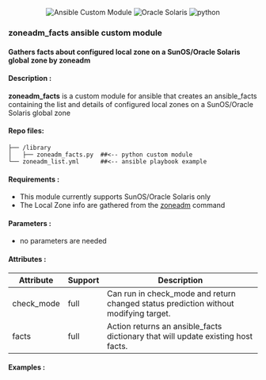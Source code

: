 <div align="center">

![Ansible Custom Module][ansible-shield]
![Oracle Solaris][solaris-shield]
![python][python-shield]

</div>


### zoneadm_facts ansible custom module
#### Gathers facts about configured local zone on a SunOS/Oracle Solaris global zone by zoneadm

#### Description :

<b>zoneadm_facts</b> is a custom module for ansible that creates an ansible_facts containing the list and details of configured local zones on a SunOS/Oracle Solaris global zone

#### Repo files:

```
├── /library                
│   ├── zoneadm_facts.py  ##<-- python custom module
└── zoneadm_list.yml      ##<-- ansible playbook example
```

#### Requirements :

*  This module currently supports SunOS/Oracle Solaris only
*  The Local Zone info are gathered from the [zoneadm] command

#### Parameters :

*  no parameters are needed

#### Attributes :

|Attribute |Support|Description                                                                         |
|----------|-------|------------------------------------------------------------------------------------|
|check_mode|full   |Can run in check_mode and return changed status prediction without modifying target.|
|facts     |full   |Action returns an ansible_facts dictionary that will update existing host facts.    |

#### Examples :

```yaml

```

[ansible-shield]: https://img.shields.io/badge/Ansible-custom%20module-blue?style=for-the-badge&logo=ansible&logoColor=lightgrey
[solaris-shield]: https://img.shields.io/badge/oracle-solaris-red?style=for-the-badge&logo=oracle&logoColor=red
[python-shield]: https://img.shields.io/badge/python-blue?style=for-the-badge&logo=python&logoColor=yellow

[zoneadm]: https://docs.oracle.com/en/operating-systems/solaris/oracle-solaris/11.4/use-zones/using-zoneadm-command.html
